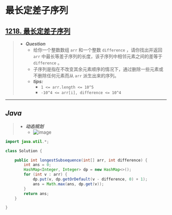 # 最长定差子序列

## [1218. 最长定差子序列](https://leetcode.cn/problems/longest-arithmetic-subsequence-of-given-difference/)

> - ***Question***
>   - 给你一个整数数组 `arr` 和一个整数 `difference` ，请你找出并返回 `arr` 中最长等差子序列的长度，该子序列中相邻元素之间的差等于 `difference` 。
>   - 子序列是指在不改变其余元素顺序的情况下，通过删除一些元素或不删除任何元素而从 `arr` 派生出来的序列。
>   - ***tips:***
>     - `1 <= arr.length <= 10^5`
>     - `-10^4 <= arr[i], difference <= 10^4`

---

## *Java*

> - ***动态规划***
>   - ![image](./images/最长定差子序列.png)

```java
import java.util.*;

class Solution {

    public int longestSubsequence(int[] arr, int difference) {
        int ans = 0;
        HashMap<Integer, Integer> dp = new HashMap<>();
        for (int v : arr) {
            dp.put(v, dp.getOrDefault(v - difference, 0) + 1);
            ans = Math.max(ans, dp.get(v));
        }
        return ans;
    }

}
```
